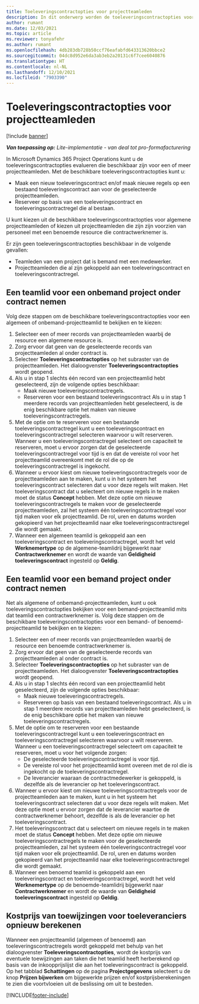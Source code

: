 ```yaml
---
title: Toeleveringscontractopties voor projectteamleden
description: In dit onderwerp worden de toeleveringscontractopties voor projectteamleden in Microsoft Dynamics 365 Project Operations uitgelegd.
author: rumant
ms.date: 12/03/2021
ms.topic: article
ms.reviewer: tonyafehr
ms.author: rumant
ms.openlocfilehash: 4db283db728b50ccf76eafabfd643313620bbce2
ms.sourcegitcommit: 04dc8d952e6da3ab3eb2a20131c6f7cee6040876
ms.translationtype: HT
ms.contentlocale: nl-NL
ms.lasthandoff: 12/10/2021
ms.locfileid: "7903390"
---
```

# <a name="subcontracting-options-for-project-team-members"></a>Toeleveringscontractopties voor projectteamleden

[!include [banner](../../includes/dataverse-preview.md)]

_**Van toepassing op:** Lite-implementatie - van deal tot pro-formafacturering_

In Microsoft Dynamics 365 Project Operations kunt u de toeleveringscontractopties evalueren die beschikbaar zijn voor een of meer projectteamleden. Met de beschikbare toeleveringscontractopties kunt u:

- Maak een nieuw toeleveringscontract en/of maak nieuwe regels op een bestaand toeleveringscontract aan voor de geselecteerde projectteamleden. 
- Reserveer op basis van een toeleveringscontract en toeleveringscontractregel die al bestaan. 

U kunt kiezen uit de beschikbare toeleveringscontractopties voor algemene projectteamleden of kiezen uit projectteamleden die zijn zijn voorzien van personeel met een benoemde resource die contractwerknemer is. 

Er zijn geen toeleveringscontractopties beschikbaar in de volgende gevallen:

- Teamleden van een project dat is bemand met een medewerker. 
- Projectteamleden die al zijn gekoppeld aan een toeleveringscontract en toeleveringscontractregel. 

## <a name="subcontracting-an-unstaffed-project-team-member"></a>Een teamlid voor een onbemand project onder contract nemen

Volg deze stappen om de beschikbare toeleveringscontractopties voor een algemeen of onbemand-projectteamlid te bekijken en te kiezen:

1. Selecteer een of meer records van projectteamleden waarbij de resource een algemene resource is.
2. Zorg ervoor dat geen van de geselecteerde records van projectteamleden al onder contract is. 
3. Selecteer **Toeleveringscontractopties** op het subraster van de projectteamleden. Het dialoogvenster **Toeleveringscontractopties** wordt geopend. 
4. Als u in stap 1 slechts één record van een projectteamlid hebt geselecteerd, zijn de volgende opties beschikbaar:
    - Maak nieuwe toeleveringscontractregels. 
    - Reserveren voor een bestaand toeleveringscontract Als u in stap 1 meerdere records van projectteamleden hebt geselecteerd, is de enig beschikbare optie het maken van nieuwe toeleveringscontractregels.
5. Met de optie om te reserveren voor een bestaande toeleveringscontractregel kunt u een toeleveringscontract en toeleveringscontractregel selecteren waarvoor u wilt reserveren. Wanneer u een toeleveringscontractregel selecteert om capaciteit te reserveren, moet u ervoor zorgen dat de geselecteerde toeleveringscontractregel voor tijd is en dat de vereiste rol voor het projectteamlid overeenkomt met de rol die op de toeleveringscontractregel is ingekocht.
6. Wanneer u ervoor kiest om nieuwe toeleveringscontractregels voor de projectteamleden aan te maken, kunt u in het systeem het toeleveringscontract selecteren dat u voor deze regels wilt maken. Het toeleveringscontract dat u selecteert om nieuwe regels in te maken moet de status **Concept** hebben. Met deze optie om nieuwe toeleveringscontractregels te maken voor de geselecteerde projectteamleden, zal het systeem één toeleveringscontractregel voor tijd maken voor elk projectteamlid. De rol, uren en datums worden gekopieerd van het projectteamlid naar elke toeleveringscontractsregel die wordt gemaakt. 
7. Wanneer een algemeen teamlid is gekoppeld aan een toeleveringscontract en toeleveringscontractregel, wordt het veld **Werknemertype** op de algemene-teamlidrij bijgewerkt naar **Contractwerknemer** en wordt de waarde van **Geldigheid toeleveringscontract** ingesteld op **Geldig**.

## <a name="subcontracting-a-staffed-project-team-member"></a>Een teamlid voor een bemand project onder contract nemen

Net als algemene of onbemand-projectteamleden, kunt u ook toeleveringscontractopties bekijken voor een bemand-projectteamlid mits dat teamlid een contractwerknemer is. Volg deze stappen om de beschikbare toeleveringscontractopties voor een bemand- of benoemd-projectteamlid te bekijken en te kiezen:

1. Selecteer een of meer records van projectteamleden waarbij de resource een benoemde contractwerknemer is.
2. Zorg ervoor dat geen van de geselecteerde records van projectteamleden al onder contract is. 
3. Selecteer **Toeleveringscontractopties** op het subraster van de projectteamleden. Het dialoogvenster **Toeleveringscontractopties** wordt geopend. 
4. Als u in stap 1 slechts één record van een projectteamlid hebt geselecteerd, zijn de volgende opties beschikbaar:
      - Maak nieuwe toeleveringscontractregels.
      - Reserveren op basis van een bestaand toeleveringscontract.
  Als u in stap 1 meerdere records van projectteamleden hebt geselecteerd, is de enig beschikbare optie het maken van nieuwe toeleveringscontractregels.
5. Met de optie om te reserveren voor een bestaande toeleveringscontractregel kunt u een toeleveringscontract en toeleveringscontractregel selecteren waarvoor u wilt reserveren. Wanneer u een toeleveringscontractregel selecteert om capaciteit te reserveren, moet u voor het volgende zorgen:
      - De geselecteerde toeleveringscontractregel is voor tijd. 
      - De vereiste rol voor het projectteamlid komt overeen met de rol die is ingekocht op de toeleveringscontractregel. 
      - De leverancier waaraan de contractmedewerker is gekoppeld, is dezelfde als de leverancier op het toeleveringscontract.
6. Wanneer u ervoor kiest om nieuwe toeleveringscontractregels voor de projectteamleden aan te maken, kunt u in het systeem het toeleveringscontract selecteren dat u voor deze regels wilt maken. Met deze optie moet u ervoor zorgen dat de leverancier waartoe de contractwerknemer behoort, dezelfde is als de leverancier op het toeleveringscontract. 
7. Het toeleveringscontract dat u selecteert om nieuwe regels in te maken moet de status **Concept** hebben. Met deze optie om nieuwe toeleveringscontractregels te maken voor de geselecteerde projectteamleden, zal het systeem één toeleveringscontractregel voor tijd maken voor elk projectteamlid. De rol, uren en datums worden gekopieerd van het projectteamlid naar elke toeleveringscontractsregel die wordt gemaakt.  
8. Wanneer een benoemd teamlid is gekoppeld aan een toeleveringscontract en toeleveringscontractregel, wordt het veld **Werknemertype** op de benoemde-teamlidrij bijgewerkt naar **Contractwerknemer** en wordt de waarde van **Geldigheid toeleveringscontract** ingesteld op **Geldig**.

## <a name="re-costing-subcontractor-assignments"></a>Kostprijs van toewijzingen voor toeleveranciers opnieuw berekenen

Wanneer een projectteamlid (algemeen of benoemd) aan toeleveringscontractregels wordt gekoppeld met behulp van het dialoogvenster **Toeleveringscontractopties**, wordt de kostprijs van eventuele toewijzingen aan taken die het teamlid heeft herberekend op basis van de inkoopprijslijst die aan het toeleveringscontract is gekoppeld. Op het tabblad **Schattingen** op de pagina **Projectgegevens** selecteert u de knop **Prijzen bijwerken** om bijgewerkte prijzen en/of kostprijsberekeningen te zien die voortvloeien uit de beslissing om uit te besteden.

[!INCLUDE[footer-include](../../includes/footer-banner.md)]
